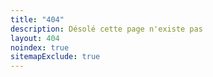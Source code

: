 ```yaml
---
title: "404"
description: Désolé cette page n'existe pas
layout: 404
noindex: true
sitemapExclude: true
---
```


